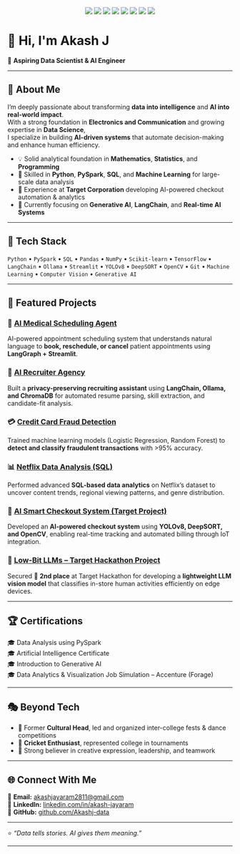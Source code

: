 <p align="center">
  <img src="https://img.shields.io/badge/Python-3.11-3776AB?style=for-the-badge&logo=python&logoColor=white">
  <img src="https://img.shields.io/badge/LangChain-Active-00B050?style=for-the-badge&logo=chainlink&logoColor=white">
  <img src="https://img.shields.io/badge/YOLOv8-Enabled-E41E26?style=for-the-badge&logo=yolo&logoColor=white">
  <img src="https://img.shields.io/badge/Streamlit-App-FF4B4B?style=for-the-badge&logo=streamlit&logoColor=white">
  <img src="https://img.shields.io/badge/TensorFlow-ML%20Model-FF6F00?style=for-the-badge&logo=tensorflow&logoColor=white">
  <img src="https://img.shields.io/badge/OpenCV-Vision%20AI-5C3EE8?style=for-the-badge&logo=opencv&logoColor=white">
  <img src="https://img.shields.io/badge/Git-Version%20Control-F1502F?style=for-the-badge&logo=git&logoColor=white">
  <img src="https://img.shields.io/badge/License-MIT-lightgrey?style=for-the-badge&logo=book&logoColor=black">
</p>


# 👋 Hi, I'm Akash J  

🎯 **Aspiring Data Scientist & AI Engineer**  

---

## 🧠 About Me  
I’m deeply passionate about transforming **data into intelligence** and **AI into real-world impact**.  
With a strong foundation in **Electronics and Communication** and growing expertise in **Data Science**,  
I specialize in building **AI-driven systems** that automate decision-making and enhance human efficiency.  

- 💡 Solid analytical foundation in **Mathematics**, **Statistics**, and **Programming**  
- 🧩 Skilled in **Python**, **PySpark**, **SQL**, and **Machine Learning** for large-scale data analysis  
- 🚀 Experience at **Target Corporation** developing AI-powered checkout automation & analytics  
- 🤖 Currently focusing on **Generative AI**, **LangChain**, and **Real-time AI Systems**

---

## 🧰 Tech Stack  
`Python` • `PySpark` • `SQL` • `Pandas` • `NumPy` • `Scikit-learn` • `TensorFlow` • `LangChain` • `Ollama` • `Streamlit` • `YOLOv8` • `DeepSORT` • `OpenCV` • `Git` • `Machine Learning` • `Computer Vision` • `Generative AI`

---

## 🧩 Featured Projects  

### 🤖 [AI Medical Scheduling Agent](./AI-Medical-Scheduler)
AI-powered appointment scheduling system that understands natural language to **book, reschedule, or cancel** patient appointments using **LangGraph + Streamlit**.

### 💼 [AI Recruiter Agency](./AI-Recruiter-Agency)
Built a **privacy-preserving recruiting assistant** using **LangChain, Ollama, and ChromaDB** for automated resume parsing, skill extraction, and candidate-fit analysis.

### 💳 [Credit Card Fraud Detection](./Credit%20Card%20Fraud%20Detection)
Trained machine learning models (Logistic Regression, Random Forest) to **detect and classify fraudulent transactions** with >95% accuracy.

### 📊 [Netflix Data Analysis (SQL)](./Netflix-Data-Analysis)
Performed advanced **SQL-based data analytics** on Netflix’s dataset to uncover content trends, regional viewing patterns, and genre distribution.

### 🛒 [AI Smart Checkout System (Target Project)](./AI-Smart-Checkout-System)
Developed an **AI-powered checkout system** using **YOLOv8, DeepSORT, and OpenCV**, enabling real-time tracking and automated billing through IoT integration.

### 🧠 [Low-Bit LLMs – Target Hackathon Project](./Low-Bit-LLMs)
Secured 🥈 **2nd place** at Target Hackathon for developing a **lightweight LLM vision model** that classifies in-store human activities efficiently on edge devices.

---

## 🏆 Certifications  
🎓 Data Analysis using PySpark  
🎓 Artificial Intelligence Certificate  
🎓 Introduction to Generative AI  
🎓 Data Analytics & Visualization Job Simulation – Accenture (Forage)  

---

## 🎭 Beyond Tech  
- 🕺 Former **Cultural Head**, led and organized inter-college fests & dance competitions  
- 🏏 **Cricket Enthusiast**, represented college in tournaments  
- 🎤 Strong believer in creative expression, leadership, and teamwork  

---

## 🌐 Connect With Me  
📧 **Email:** [akashjayaram2811@gmail.com](mailto:akashjayaram2811@gmail.com)  
🔗 **LinkedIn:** [linkedin.com/in/akash-jayaram](https://www.linkedin.com/in/akash-jayaram)  
🐙 **GitHub:** [github.com/Akashj-data](https://github.com/Akashj-data)  

---

⭐ _“Data tells stories. AI gives them meaning.”_

---


